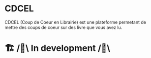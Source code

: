 # CDCEL
CDCEL (Coup de Coeur en Librairie) est une plateforme permetant de mettre des coups de coeur sur des livre que vous avez lu.

# 🏗️ /🚧\ In development /🚧\
